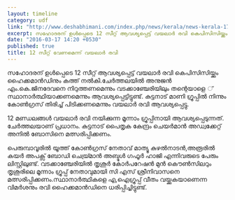 ```yaml
---
layout: timeline
category: udf
link: "http://www.deshabhimani.com/index.php/news/kerala/news-kerala-17-03-2016/546929"
excerpt: സഹോദരന് ഉള്‍പ്പെടെ 12 സീറ്റ് ആവശ്യപ്പെട്ട് വയലാര്‍ രവി കെപിസിസിയ്ക്കും ഹൈക്കമാന്‍ഡിനും കത്ത് നല്‍കി.
date: "2016-03-17 14:20 +0530"
published: true
title: 12 സീറ്റ് വേണമെന്ന് വയലാര്‍ രവി
---
```



സഹോദരന് ഉള്‍പ്പെടെ 12 സീറ്റ് ആവശ്യപ്പെട്ട് വയലാര്‍ രവി കെപിസിസിയ്ക്കും ഹൈക്കമാന്‍ഡിനും കത്ത് നല്‍കി.ചേര്‍ത്തലയില്‍ അനുജന്‍ എം.കെ.ജിനദേവനെ നിറുത്തണമെന്നും വടക്കാഞ്ചേരിയിലും തന്റെയാളെ ് സ്ഥാനാര്‍ത്ഥിയാക്കണമെന്നും ആവശ്യപ്പെട്ടിട്ടുണ്ട്. കുട്ടനാട് മാണി ഗ്രൂപ്പില്‍ നിന്നും കോണ്‍ഗ്രസ് തിരിച്ച് പിടിക്കണമെന്നും വയലാര്‍ രവി ആവശ്യപ്പെട്ടു.

12 മണ്ഡലങ്ങള്‍ വയലാര്‍ രവി നയിക്കുന്ന മൂന്നാം ഗ്രൂപ്പിനായി ആവശ്യപ്പെടുന്നത്. ചേര്‍ത്തലയാണ് പ്രധാനം. കുട്ടനാട് പൈതൃക കേന്ദ്രം ചെയര്‍മാന്‍ അഡ്വക്കേറ്റ് അനില്‍ ബോസിനെ മത്സരിപ്പിക്കണം.

പെരുമ്പാവൂരില്‍ യൂത്ത് കോണ്‍ഗ്രസ് നേതാവ് മാത്യൂ കുഴല്‍നാടന്‍,അരൂരില്‍ കയര്‍ അപക്സ് ബോഡി ചെയ്ര്മാന്‍ അബ്ദുള്‍ ഗഫൂര്‍ ഹാജി എന്നിവരുടെ പേരും ലിസ്റ്റിലുണ്ട്. വടക്കാഞ്ചേരിയില്‍ തൃശൂര്‍ കോര്‍പറേഷന്‍ മുന്‍ കൌണ്‍സിലറും തൃശൂരിലെ മൂന്നാം ഗ്രൂപ്പ് നേതാവുമായി സി എസ് ശ്രീനിവാസനെ മത്സരിപ്പിക്കണം.സ്ഥാനാര്‍ത്ഥികളെ എ,ഐഗ്രൂപ്പ് വീതം വയ്ക്കുകയാണെന്ന വിമര്‍ശനും രവി ഹൈക്കമാന്‍ഡിനെ ധരിപ്പിച്ചിട്ടുണ്ട്.
